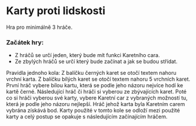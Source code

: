 # Karty proti lidskosti

Hra pro minimálně 3 hráče.

### Začátek hry: 
* Z hráčů se určí jeden, který bude mít funkci Karetního cara.
* Ze zbylých hráčů se určí který bude začínat a jak se budou střídat.

Pravidla jednoho kola:
    Z balíčku černých karet se otočí textem nahoru vrchní karta.
    Z balíčku bílých karet se otočí textem nahoru 5 vrchních karet.
    První hráč vybere bílou kartu, která se podle jeho názoru nejvíce hodí ke kartě černé.
    Následující hráč či hráči si vyberou ze zbývajících karet.
    Poté co si hráči vyberou své karty, vybere Karetní car z vybraných možností tu, která je podle jeho názoru nejlepší.
    Hráč jehož karta byla Karetním carem vybrána získává bod.
    Karty použité v tomto kole se odloží mezi použité karty a celý postup se opakuje s následujícím začínajícím hráčem.
